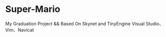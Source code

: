 # Super-Mario
My Graduation Project &amp;&amp; Based On Skynet and TinyEngine
Visual Studio、Vim、Navicat
